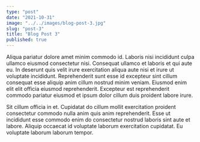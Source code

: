 ```yaml
---
type: "post"
date: "2021-10-31"
image: "../../images/blog-post-3.jpg"
slug: "post-3"
title: "Blog Post 3"
published: true
---
```


Aliqua pariatur dolore amet minim commodo id. Laboris nisi incididunt culpa ullamco eiusmod consectetur nisi. Consequat ullamco et laboris et qui aute eu. In deserunt quis velit irure exercitation aliqua aute nisi et irure ut voluptate incididunt. Reprehenderit sunt esse id excepteur sint cillum consequat esse aliquip anim cillum nostrud minim veniam. Eiusmod enim elit elit officia eiusmod reprehenderit. Excepteur est reprehenderit commodo pariatur eiusmod et ipsum dolor cillum duis proident labore irure.

Sit cillum officia in et. Cupidatat do cillum mollit exercitation proident consectetur commodo nulla anim quis anim reprehenderit. Esse ut incididunt esse commodo enim do consectetur nostrud laboris sint aute et labore. Aliquip occaecat id voluptate laborum exercitation cupidatat. Eu voluptate laborum laborum tempor.
